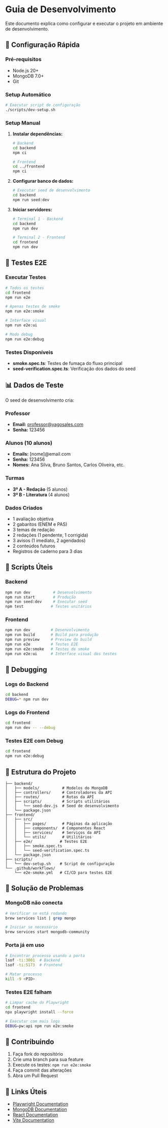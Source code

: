# Guia de Desenvolvimento

Este documento explica como configurar e executar o projeto em ambiente de desenvolvimento.

## 🚀 Configuração Rápida

### Pré-requisitos

- Node.js 20+
- MongoDB 7.0+
- Git

### Setup Automático

```bash
# Executar script de configuração
./scripts/dev-setup.sh
```

### Setup Manual

1. **Instalar dependências:**
   ```bash
   # Backend
   cd backend
   npm ci
   
   # Frontend
   cd ../frontend
   npm ci
   ```

2. **Configurar banco de dados:**
   ```bash
   # Executar seed de desenvolvimento
   cd backend
   npm run seed:dev
   ```

3. **Iniciar servidores:**
   ```bash
   # Terminal 1 - Backend
   cd backend
   npm run dev
   
   # Terminal 2 - Frontend
   cd frontend
   npm run dev
   ```

## 🧪 Testes E2E

### Executar Testes

```bash
# Todos os testes
cd frontend
npm run e2e

# Apenas testes de smoke
npm run e2e:smoke

# Interface visual
npm run e2e:ui

# Modo debug
npm run e2e:debug
```

### Testes Disponíveis

- **smoke.spec.ts**: Testes de fumaça do fluxo principal
- **seed-verification.spec.ts**: Verificação dos dados do seed

## 📊 Dados de Teste

O seed de desenvolvimento cria:

### Professor
- **Email:** professor@yagosales.com
- **Senha:** 123456

### Alunos (10 alunos)
- **Emails:** [nome]@email.com
- **Senha:** 123456
- **Nomes:** Ana Silva, Bruno Santos, Carlos Oliveira, etc.

### Turmas
- **3º A - Redação** (5 alunos)
- **3º B - Literatura** (4 alunos)

### Dados Criados
- 1 avaliação objetiva
- 2 gabaritos (ENEM e PAS)
- 3 temas de redação
- 2 redações (1 pendente, 1 corrigida)
- 3 avisos (1 imediato, 2 agendados)
- 2 conteúdos futuros
- Registros de caderno para 3 dias

## 🔧 Scripts Úteis

### Backend
```bash
npm run dev          # Desenvolvimento
npm run start        # Produção
npm run seed:dev     # Executar seed
npm test            # Testes unitários
```

### Frontend
```bash
npm run dev         # Desenvolvimento
npm run build       # Build para produção
npm run preview     # Preview do build
npm run e2e         # Testes E2E
npm run e2e:smoke   # Testes de smoke
npm run e2e:ui      # Interface visual dos testes
```

## 🐛 Debugging

### Logs do Backend
```bash
cd backend
DEBUG=* npm run dev
```

### Logs do Frontend
```bash
cd frontend
npm run dev -- --debug
```

### Testes E2E com Debug
```bash
cd frontend
npm run e2e:debug
```

## 📁 Estrutura do Projeto

```
├── backend/
│   ├── models/          # Modelos do MongoDB
│   ├── controllers/     # Controladores da API
│   ├── routes/          # Rotas da API
│   ├── scripts/         # Scripts utilitários
│   │   └── seed-dev.js  # Seed de desenvolvimento
│   └── package.json
├── frontend/
│   ├── src/
│   │   ├── pages/       # Páginas da aplicação
│   │   ├── components/  # Componentes React
│   │   ├── services/    # Serviços da API
│   │   └── utils/       # Utilitários
│   ├── e2e/            # Testes E2E
│   │   ├── smoke.spec.ts
│   │   └── seed-verification.spec.ts
│   └── package.json
├── scripts/
│   └── dev-setup.sh    # Script de configuração
└── .github/workflows/
    └── e2e-smoke.yml   # CI/CD para testes E2E
```

## 🚨 Solução de Problemas

### MongoDB não conecta
```bash
# Verificar se está rodando
brew services list | grep mongo

# Iniciar se necessário
brew services start mongodb-community
```

### Porta já em uso
```bash
# Encontrar processo usando a porta
lsof -ti:3001  # Backend
lsof -ti:5173  # Frontend

# Matar processo
kill -9 <PID>
```

### Testes E2E falham
```bash
# Limpar cache do Playwright
cd frontend
npx playwright install --force

# Executar com mais logs
DEBUG=pw:api npm run e2e:smoke
```

## 📝 Contribuindo

1. Faça fork do repositório
2. Crie uma branch para sua feature
3. Execute os testes: `npm run e2e:smoke`
4. Faça commit das alterações
5. Abra um Pull Request

## 🔗 Links Úteis

- [Playwright Documentation](https://playwright.dev/)
- [MongoDB Documentation](https://docs.mongodb.com/)
- [React Documentation](https://react.dev/)
- [Vite Documentation](https://vitejs.dev/)

